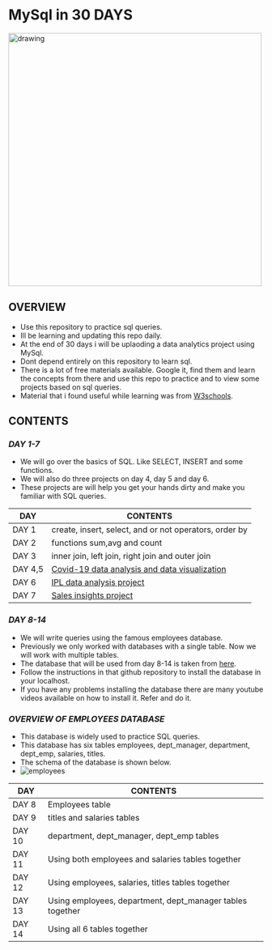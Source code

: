 # MySql in 30 DAYS
<img src=https://user-images.githubusercontent.com/66214509/128676671-fc919427-a041-4e86-a985-684596ccfe2e.JPG alt="drawing" width="500" class='center'>

## OVERVIEW
* Use this repository to practice sql queries.
* Ill be learning and updating this repo daily.
* At the end of 30 days i will be uplaoding a data analytics project using MySql.
* Dont depend entirely on this repository to learn sql.
* There is a lot of free materials available. Google it, find them and learn the concepts from there and use this repo to practice and to view some projects based on sql queries.
* Material that i found useful while learning was from [W3schools](https://www.w3schools.com/sql/).

## CONTENTS

### *DAY 1-7*
* We will go over the basics of SQL. Like SELECT, INSERT and some functions.
* We will also do three projects on day 4, day 5 and day 6.
* These projects are will help you get your hands dirty and make you familiar with SQL queries.

|   DAY     | CONTENTS                                                                                                                      |
|----       | -----                                                                                                                         |
|  DAY 1    | create, insert, select, and or not operators, order by                                                                        |
|  DAY 2    | functions sum,avg and count                                                                                                   |
|  DAY 3    | inner join, left join, right join and outer join                                                                              |
|  DAY 4,5  | [Covid-19 data analysis and data visualization](https://github.com/srikanth2102/COVID-19-Data-Analysis-and-Data-Visualisation)|
|  DAY 6    | [IPL data analysis project](https://github.com/srikanth2102/IPL_DATA_ANALYSIS)                                                |
|  DAY 7    | [Sales insights project](https://github.com/srikanth2102/SALES_INSIGHTS)                                                      |

### *DAY 8-14*
* We will write queries using the famous employees database.
* Previously we only worked with databases with a single table. Now we will work with multiple tables.
* The database that will be used from day 8-14 is taken from [here](https://github.com/datacharmer/test_db).
* Follow the instructions in that github repository to install the database in your localhost.
* If you have any problems installing the database there are many youtube videos available on how to install it. Refer and do it.

### *OVERVIEW OF EMPLOYEES DATABASE*
* This database is widely used to practice SQL queries.
* This database has six tables employees, dept_manager, department, dept_emp, salaries, titles.
* The schema of the database is shown below.
* ![employees](https://user-images.githubusercontent.com/66214509/129860214-ce98c410-f6fa-4813-b498-b9f5c7e27ec3.jpg)

|DAY      |  CONTENTS                                                 |
|----     |-----                                                      |
|DAY 8    |  Employees table                                          |
|DAY 9    |  titles and salaries tables                               |
|DAY 10   |  department, dept_manager, dept_emp tables                |
|DAY 11   |  Using both employees and salaries tables together        |
|DAY 12   |  Using employees, salaries, titles tables together        |
|DAY 13   |  Using employees, department, dept_manager tables together|
|DAY 14   |  Using all 6 tables together                              |
